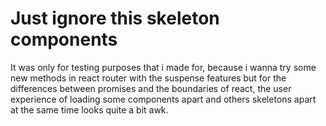 # Just ignore this skeleton components

It was only for testing purposes that i made for, because i wanna try some new methods in react router with the suspense features but
for the differences between promises and the boundaries of react, the user experience of loading some components apart and others skeletons apart at the same time looks quite a bit awk.
